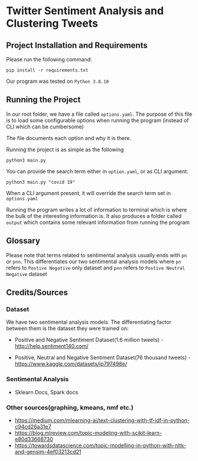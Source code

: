 # Twitter Sentiment Analysis and Clustering Tweets

## Project Installation and Requirements
Please run the following command:
```
pip install -r requirements.txt
```
Our program was tested on `Python 3.8.10`

## Running the Project
In our root folder, we have a file called `options.yaml`. The purpose of this file is to load some configurable options when running the program (instead of CLI which can be cumbersome)

The file documents each option and why it is there.

Running the project is as simple as the following
```
python3 main.py
```

You can provide the search term either in `option.yaml`, or as CLI argument:
```
python3 main.py "covid 19"
```
When a CLI argument present, it will override the search term set in `options.yaml`

Running the program writes a lot of information to terminal which is where the bulk of the interesting information is. It also produces a folder called `output` which contains some relevant information from running the program

## Glossary
Please note that terms related to sentimental analysis usually ends with `pn` or `pnn`. This differentiates our two sentimental analysis models where `pn` refers to `Postive Negative` only dataset and `pnn` refers to `Postive Neutral Negative` dataset

## Credits/Sources
### Dataset
We have two sentimental analysis models. The differentiating factor between them is the dataset they were trained on:
    
- Positive and Negative Sentiment Dataset(1.6 million tweets) - http://help.sentiment140.com/

- Positive, Neutral and Negative Sentiment Dataset(76 thousand tweets) - https://www.kaggle.com/datasets/jp797498e/

### Sentimental Analysis
- Sklearn Docs, Spark docs

### Other sources(graphing, kmeans, nmf etc.)
- https://medium.com/mlearning-ai/text-clustering-with-tf-idf-in-python-c94cd26a31e7
 - https://blog.mlreview.com/topic-modeling-with-scikit-learn-e80d33668730
- https://towardsdatascience.com/topic-modelling-in-python-with-nltk-and-gensim-4ef03213cd21
